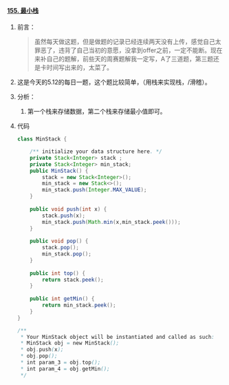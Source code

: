 #### [155. 最小栈](https://leetcode-cn.com/problems/min-stack/)

1. 前言：

   > 虽然每天做这题，但是做题的记录已经连续两天没有上传，感觉自己太罪恶了，违背了自己当初的意愿，没拿到offer之前，一定不能断。现在来补自己的题解，前些天的周赛题解我一定写，A了三道题，第三题还是卡时间写出来的，太菜了。

2. 这是今天的5.12的每日一题，这个题比较简单，（用栈来实现栈，/滑稽）。

3. 分析：

   1. 第一个栈来存储数据，第二个栈来存储最小值即可。

4. 代码

   ```java
   class MinStack {
   
       /** initialize your data structure here. */
       private Stack<Integer> stack ;
       private Stack<Integer> min_stack;
       public MinStack() {
           stack = new Stack<Integer>();
           min_stack = new Stack<>();
           min_stack.push(Integer.MAX_VALUE);
       }
       
       public void push(int x) {
           stack.push(x);
           min_stack.push(Math.min(x,min_stack.peek()));
       }
       
       public void pop() {
           stack.pop();
           min_stack.pop();
       }
       
       public int top() {
           return stack.peek();
       }
       
       public int getMin() {
           return min_stack.peek();
       }
   }
   
   /**
    * Your MinStack object will be instantiated and called as such:
    * MinStack obj = new MinStack();
    * obj.push(x);
    * obj.pop();
    * int param_3 = obj.top();
    * int param_4 = obj.getMin();
    */
   ```

   